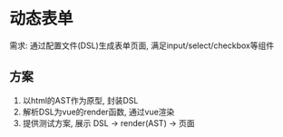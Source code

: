 # 动态表单
需求: 通过配置文件(DSL)生成表单页面, 满足input/select/checkbox等组件

## 方案
1. 以html的AST作为原型, 封装DSL
2. 解析DSL为vue的render函数, 通过vue渲染
3. 提供测试方案, 展示 DSL -> render(AST) -> 页面

